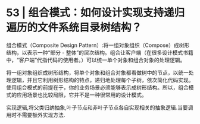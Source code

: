 # 53 | 组合模式：如何设计实现支持递归遍历的文件系统目录树结构？

组合模式（Composite Design Pattern）:将一组对象组织（Compose）成树形结构，以表示一种“部分 - 整体”的层次结构。组合让客户端（在很多设计模式书籍中，“客户端”代指代码的使用者。）可以统一单个对象和组合对象的处理逻辑。

将一组对象组织成树形结构，将单个对象和组合对象都看做树中的节点，以统一处理逻辑，并且它利用树形结构的特点，递归地处理每个子树，依次简化代码实现。使用组合模式的前提在于，你的业务场景必须能够表示成树形结构。所以，组合模式的应用场景也比较局限，它并不是一种很常用的设计模式。

实现逻辑,将父类归纳抽象,叶子节点和非叶子节点各自实现相关的抽象逻辑.当要调用时不需要额外实现方法.